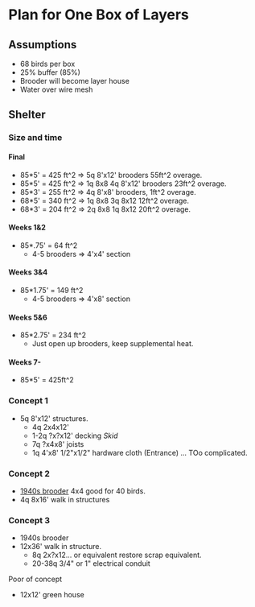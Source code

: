 # Plan for One Box of Layers
## Assumptions
* 68 birds per box
* 25% buffer (85%)
* Brooder will become layer house
* Water over wire mesh
## Shelter
### Size and time
#### Final
* 85*5' = 425 ft^2 => 5q 8'x12' brooders 55ft^2 overage.
* 85*5' = 425 ft^2 => 1q 8x8 4q 8'x12' brooders 23ft^2 overage.
* 85*3' = 255 ft^2 => 4q 8'x8' brooders, 1ft^2 overage.
* 68*5' = 340 ft^2 => 1q 8x8 3q 8x12 12ft^2 overage.
* 68*3' = 204 ft^2 => 2q 8x8 1q 8x12 20ft^2 overage.
#### Weeks 1&2 
* 85*.75' = 64 ft^2
  * 4-5 brooders => 4'x4' section

#### Weeks 3&4
* 85*1.75' = 149 ft^2
  * 4-5 brooders => 4'x8' section

#### Weeks 5&6
* 85*2.75' = 234 ft^2
  * Just open up brooders, keep supplemental heat.
#### Weeks 7-
* 85*5' = 425ft^2
### Concept 1
* 5q 8'x12' structures.
  * 4q 2x4x12'
  * 1-2q ?x?x12' decking *Skid*
  * 7q ?x4x8' joists
  * 1q 4'x8' 1/2"x1/2" hardware cloth (Entrance)
...
TOo complicated.

### Concept 2
* [1940s brooder](http://www.plamondon.com/brooder.shtml) 4x4 good for 40 birds.
* 4q 8x16' walk in structures 

### Concept 3
* 1940s brooder
* 12x36' walk in structure.
  * 8q 2x?x12... or equivalent restore scrap equivalent.
  * 20-38q 3/4" or 1" electrical conduit

Poor of concept
* 12x12' green house

